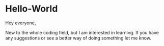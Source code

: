 # Hello-World
Hey everyone,

New to the whole coding field, but I am interested in learning.  If you have any suggestions or see a better way of doing something let me know.
